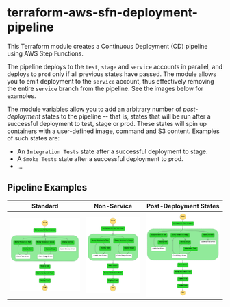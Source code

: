 # terraform-aws-sfn-deployment-pipeline
This Terraform module creates a Continuous Deployment (CD) pipeline using AWS Step Functions.

The pipeline deploys to the `test`, `stage` and `service` accounts in parallel, and deploys to `prod` only if all previous states have passed. The module allows you to emit deployment to the `service` account, thus effectively removing the entire `service` branch from the pipeline. See the images below for examples.

The module variables allow you to add an arbitrary number of _post-deployment_ states to the pipeline -- that is, states that will be run after a successful deployment to test, stage or prod. These states will spin up containers with a user-defined image, command and S3 content. Examples of such states are:
- An `Integration Tests` state after a successful deployment to stage.
- A `Smoke Tests` state after a successful deployment to prod.
- ...


## Pipeline Examples
Standard |  Non-Service | Post-Deployment States
:-------------------------:|:------------------------:|:-------------------------:
![](docs/pipeline.png)  |  ![](docs/non_service_pipeline.png)  | ![](docs/pipeline_custom_states.png)
